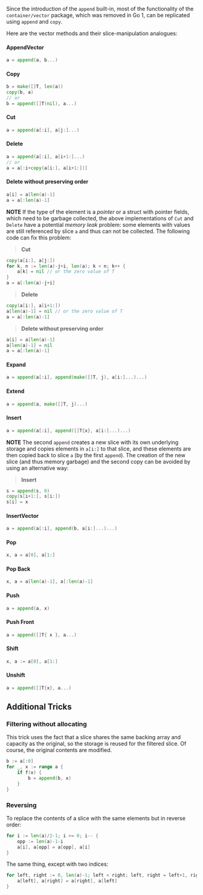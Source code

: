 Since the introduction of the ` append ` built-in, most of the functionality of the ` container/vector ` package, which was removed in Go 1, can be replicated using ` append ` and ` copy `.

Here are the vector methods and their slice-manipulation analogues:

#### AppendVector
```go
a = append(a, b...)
```

#### Copy
```go
b = make([]T, len(a))
copy(b, a)
// or
b = append([]T(nil), a...)
```

#### Cut
```go
a = append(a[:i], a[j:]...)
```

#### Delete
```go
a = append(a[:i], a[i+1:]...)
// or
a = a[:i+copy(a[i:], a[i+1:])]
```

#### Delete without preserving order
```go
a[i] = a[len(a)-1] 
a = a[:len(a)-1]

```
**NOTE** If the type of the element is a _pointer_ or a struct with pointer fields, which need to be garbage collected, the above implementations of ` Cut ` and ` Delete ` have a potential _memory leak_ problem: some elements with values are still referenced by slice ` a ` and thus can not be collected. The following code can fix this problem:
> **Cut**
```go
copy(a[i:], a[j:])
for k, n := len(a)-j+i, len(a); k < n; k++ {
	a[k] = nil // or the zero value of T
}
a = a[:len(a)-j+i]
```

> **Delete**
```go
copy(a[i:], a[i+1:])
a[len(a)-1] = nil // or the zero value of T
a = a[:len(a)-1]
```

> **Delete without preserving order**
```go
a[i] = a[len(a)-1]
a[len(a)-1] = nil
a = a[:len(a)-1]
```

#### Expand
```go
a = append(a[:i], append(make([]T, j), a[i:]...)...)
```

#### Extend
```go
a = append(a, make([]T, j)...)
```

#### Insert
```go
a = append(a[:i], append([]T{x}, a[i:]...)...)
```
**NOTE** The second ` append ` creates a new slice with its own underlying storage and  copies elements in ` a[i:] ` to that slice, and these elements are then copied back to slice ` a ` (by the first ` append `). The creation of the new slice (and thus memory garbage) and the second copy can be avoided by using an alternative way:
> **Insert**
```go
s = append(s, 0)
copy(s[i+1:], s[i:])
s[i] = x
```

#### InsertVector
```go
a = append(a[:i], append(b, a[i:]...)...)
```

#### Pop
```go
x, a = a[0], a[1:]
```

#### Pop Back
```go
x, a = a[len(a)-1], a[:len(a)-1]
```

#### Push
```go
a = append(a, x)
```

#### Push Front
```go
a = append([]T{ x }, a...)
```

#### Shift
```go
x, a := a[0], a[1:]
```

#### Unshift
```go
a = append([]T{x}, a...)
```

## Additional Tricks
### Filtering without allocating

This trick uses the fact that a slice shares the same backing array and capacity as the original, so the storage is reused for the filtered slice. Of course, the original contents are modified.

```go
b := a[:0]
for _, x := range a {
	if f(x) {
		b = append(b, x)
	}
}
```

### Reversing

To replace the contents of a slice with the same elements but in reverse order:
```go
for i := len(a)/2-1; i >= 0; i-- {
	opp := len(a)-1-i
	a[i], a[opp] = a[opp], a[i]
}
```
The same thing, except with two indices:
```go
for left, right := 0, len(a)-1; left < right; left, right = left+1, right-1 {
	a[left], a[right] = a[right], a[left]
}
```